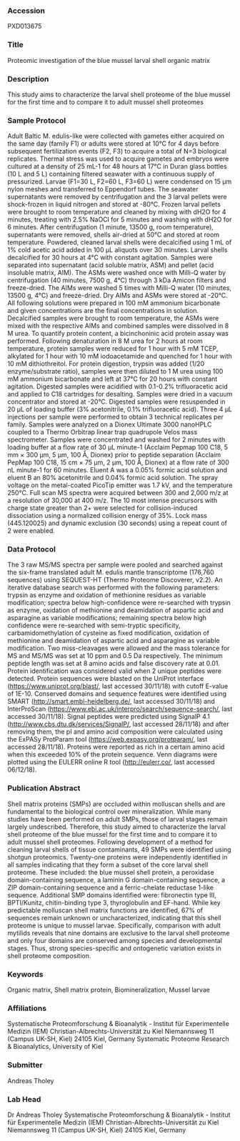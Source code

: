 ### Accession
PXD013675

### Title
Proteomic investigation of the blue mussel larval shell organic matrix

### Description
This study aims to characterize the larval shell proteome of the blue mussel for the first time and to compare it to adult mussel shell proteomes

### Sample Protocol
Adult Baltic M. edulis-like were collected with gametes either acquired on the same day (family F1) or adults were stored at 10°C for 4 days before subsequent fertilization events (F2, F3) to acquire a total of N=3 biological replicates. Thermal stress was used to acquire gametes and embryos were cultured at a density of 25 mL-1 for 48 hours at 17°C in Duran glass bottles (10 L and 5 L) containing filtered seawater with a continuous supply of pressurized. Larvae (F1=30 L, F2=60 L, F3=60 L) were condensed on 15 μm nylon meshes and transferred to Eppendorf tubes. The seawater supernatants were removed by centrifugation and the 3 larval pellets were shock-frozen in liquid nitrogen and stored at -80°C.  Frozen larval pellets were brought to room temperature and cleaned by mixing with dH2O for 4 minutes, treating with 2.5% NaOCl for 5 minutes and washing with dH2O for 6 minutes. After centrifugation (1 minute, 13500 g, room temperature), supernatants were removed, shells air-dried at 50°C and stored at room temperature. Powdered, cleaned larval shells were decalcified using 1 mL of 1% cold acetic acid added in 100 μL aliquots over 30 minutes. Larval shells decalcified for 30 hours at 4°C with constant agitation. Samples were separated into supernatant (acid soluble matrix, ASM) and pellet (acid insoluble matrix, AIM). The ASMs were washed once with Milli-Q water by centrifugation (40 minutes, 7500 g, 4°C) through 3 kDa Amicon filters and freeze-dried. The AIMs were washed 5 times with Milli-Q water (10 minutes, 13500 g, 4°C) and freeze-dried. Dry AIMs and ASMs were stored at -20°C. All following solutions were prepared in 100 mM ammonium bicarbonate and given concentrations are the final concentrations in solution. Decalcified samples were brought to room temperature, the ASMs were mixed with the respective AIMs and combined samples were dissolved in 8 M urea. To quantify protein content, a bicinchoninic acid protein assay was performed. Following denaturation in 8 M urea for 2 hours at room temperature, protein samples were reduced for 1 hour with 5 mM TCEP, alkylated for 1 hour with 10 mM iodoacetamide and quenched for 1 hour with 10 mM dithiothreitol. For protein digestion, trypsin was added (1/20 enzyme/substrate ratio), samples were then diluted to 1 M urea using 100 mM ammonium bicarbonate and left at 37°C for 20 hours with constant agitation. Digested samples were acidified with 0.1-0.2% trifluoracetic acid and applied to C18 cartridges for desalting. Samples were dried in a vacuum concentrator and stored at -20°C.  Digested samples were resuspended in 20 μL of loading buffer (3% acetonitrile, 0.1% trifluoracetic acid). Three 4 μL injections per sample were performed to obtain 3 technical replicates per family. Samples were analyzed on a Dionex Ultimate 3000 nanoHPLC coupled to a Thermo Orbitrap linear trap quadrupole Velos mass spectrometer. Samples were concentrated and washed for 2 minutes with loading buffer at a flow rate of 30 μL minute-1 (Acclaim Pepmap 100 C18, 5 mm × 300 μm, 5 μm, 100 Å, Dionex) prior to peptide separation (Acclaim PepMap 100 C18, 15 cm × 75 μm, 2 μm, 100 Å, Dionex) at a flow rate of 300 nL minute-1 for 60 minutes. Eluent A was a 0.05% formic acid solution and eluent B an 80% acetonitrile and 0.04% formic acid solution. The spray voltage on the metal-coated PicoTip emitter was 1.7 kV, and the temperature 250°C. Full scan MS spectra were acquired between 300 and 2,000 m/z at a resolution of 30,000 at 400 m/z. The 10 most intense precursors with charge state greater than 2+ were selected for collision-induced dissociation using a normalized collision energy of 35%. Lock mass (445.120025) and dynamic exclusion (30 seconds) using a repeat count of 2 were enabled.

### Data Protocol
The 3 raw MS/MS spectra per sample were pooled and searched against the six-frame translated adult M. edulis mantle transcriptome (176,760 sequences) using SEQUEST-HT (Thermo Proteome Discoverer, v2.2). An iterative database search was performed with the following parameters: trypsin as enzyme and oxidation of methionine residues as variable modification; spectra below high-confidence were re-searched with trypsin as enzyme, oxidation of methionine and deamidation of aspartic acid and asparagine as variable modifications; remaining spectra below high confidence were re-searched with semi-tryptic specificity, carbamidomethylation of cysteine as fixed modification, oxidation of methionine and deamidation of aspartic acid and asparagine as variable modification. Two miss-cleavages were allowed and the mass tolerance for MS and MS/MS was set at 10 ppm and 0.5 Da respectively. The minimum peptide length was set at 8 amino acids and false discovery rate at 0.01. Protein identification was considered valid when 2 unique peptides were detected. Protein sequences were blasted on the UniProt interface (https://www.uniprot.org/blast/, last accessed 30/11/18) with cutoff E-value of 1E-10. Conserved domains and sequence features were identified using SMART (http://smart.embl-heidelberg.de/, last accessed 30/11/18) and InterProScan (https://www.ebi.ac.uk/interpro/search/sequence-search/, last accessed 30/11/18). Signal peptides were predicted using SignalP 4.1 (http://www.cbs.dtu.dk/services/SignalP/, last accessed 28/11/18) and after removing them, the pI and amino acid composition were calculated using the ExPASy ProtParam tool (https://web.expasy.org/protparam/, last accessed 28/11/18). Proteins were reported as rich in a certain amino acid when this exceeded 10% of the protein sequence. Venn diagrams were plotted using the EULERR online R tool (http://eulerr.co/, last accessed 06/12/18).

### Publication Abstract
Shell matrix proteins (SMPs) are occluded within molluscan shells and are fundamental to the biological control over mineralization. While many studies have been performed on adult SMPs, those of larval stages remain largely undescribed. Therefore, this study aimed to characterize the larval shell proteome of the blue mussel for the first time and to compare it to adult mussel shell proteomes. Following development of a method for cleaning larval shells of tissue contaminants, 49 SMPs were identified using shotgun proteomics. Twenty-one proteins were independently identified in all samples indicating that they form a subset of the core larval shell proteome. These included: the blue mussel shell protein, a peroxidase domain-containing sequence, a laminin G domain-containing sequence, a ZIP domain-containing sequence and a ferric-chelate reductase 1-like sequence. Additional SMP domains identified were: fibronectin type III, BPTI/Kunitz, chitin-binding type 3, thyroglobulin and EF-hand. While key predictable molluscan shell matrix functions are identified, 67% of sequences remain unknown or uncharacterized, indicating that this shell proteome is unique to mussel larvae. Specifically, comparison with adult mytilids reveals that nine domains are exclusive to the larval shell proteome and only four domains are conserved among species and developmental stages. Thus, strong species-specific and ontogenetic variation exists in shell proteome composition.

### Keywords
Organic matrix, Shell matrix protein, Biomineralization, Mussel larvae

### Affiliations
Systematische Proteomforschung & Bioanalytik - Institut für Experimentelle Medizin (IEM) Christian-Albrechts-Universität zu Kiel Niemannsweg 11 (Campus UK-SH, Kiel) 24105 Kiel, Germany
Systematic Proteome Research & Bioanalytics, University of Kiel

### Submitter
Andreas Tholey

### Lab Head
Dr Andreas Tholey
Systematische Proteomforschung & Bioanalytik - Institut für Experimentelle Medizin (IEM) Christian-Albrechts-Universität zu Kiel Niemannsweg 11 (Campus UK-SH, Kiel) 24105 Kiel, Germany


